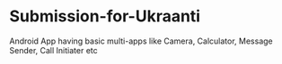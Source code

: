 # Submission-for-Ukraanti
Android App having basic multi-apps like Camera, Calculator, Message Sender, Call Initiater etc
